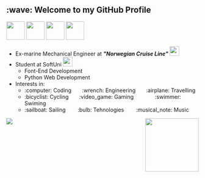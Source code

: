 <h2>:wave: Welcome to my GitHub Profile</h2>
<div>
  <a href="https://www.facebook.com/borko.mitev/">
  <img height="48" src="https://camo.githubusercontent.com/8f245234577766478eaf3ee72b0615e99bb9ef3eaa56e1c37f75692811181d5c/68747470733a2f2f6564656e742e6769746875622e696f2f537570657254696e7949636f6e732f696d616765732f7376672f66616365626f6f6b2e737667" /></a>
  <a href="https://www.instagram.com/bo.mitev/"><img height="48" src="https://camo.githubusercontent.com/c9dacf0f25a1489fdbc6c0d2b41cda58b77fa210a13a886d6f99e027adfbd358/68747470733a2f2f6564656e742e6769746875622e696f2f537570657254696e7949636f6e732f696d616765732f7376672f696e7374616772616d2e737667" /></a>
  <a href="https://www.linkedin.com/in/boris-mitev-87a7b4202/"><img height="48" src="https://camo.githubusercontent.com/c8a9c5b414cd812ad6a97a46c29af67239ddaeae08c41724ff7d945fb4c047e5/68747470733a2f2f6564656e742e6769746875622e696f2f537570657254696e7949636f6e732f696d616765732f7376672f6c696e6b6564696e2e737667" /></a>
  <a href="mailto:borko_pm@mail.bg"><img height="48" src="https://camo.githubusercontent.com/0f3aa1f457bb92fbd2411761262ce1fb0f766ed74a4f4289bfc4a0b6024335d6/68747470733a2f2f6564656e742e6769746875622e696f2f537570657254696e7949636f6e732f696d616765732f7376672f656d61696c2e737667" /></a>
</div>
<ul>
  <li>Ex-marine Mechanical Engineer at <b><i>"Norwegian Cruise Line"</i></b> <a href="https://www.ncl.com/"><img src="https://i.ibb.co/SQW79RG/Norwegian-Cruise-Line-Logo-white-text-700x287.png" height="25"/></a></li>
  <li>Student at SoftUni <a href="https://softuni.bg"><img src="https://i.ibb.co/YbD0x7v/favicon-2.png" height="25"/></a>
    <ul>
      <li>Font-End Development
      </li>
      <li>Python Web Development</li>
    </ul>
  </li>
  <li>Interests in:
    <ul>
    <div>
      <li><span>:computer: Coding&emsp;&emsp;:wrench: Engineering&emsp;&emsp;:airplane: Travelling</span></li>
      <li><span>:bicyclist: Cycling&emsp;&emsp;:video_game: Gaming&emsp;&emsp;&emsp;&emsp;:swimmer: Swiming</span></li>
      <li><span>:sailboat: Sailing&emsp;&emsp;&nbsp;:bulb: Tehnologies&emsp;&emsp;&nbsp;:musical_note: Music</span></li>
    </div>
    </ul>
  </li>
  <p></p>
  <!--<li>My Soft stack: <a href="#"><img height="20" src="https://camo.githubusercontent.com/aa96ee3a3352c9c3c2161d3e95698d0885a277ab85d617fe77912627d37a3959/68747470733a2f2f6564656e742e6769746875622e696f2f537570657254696e7949636f6e732f696d616765732f7376672f707974686f6e2e737667"/></a> <a href="#"><img height="20" src="https://camo.githubusercontent.com/a499f82c059b2fd21339974a9a7dfe2b72180faa14c9d420c02806c2e9b4362e/68747470733a2f2f6564656e742e6769746875622e696f2f537570657254696e7949636f6e732f696d616765732f7376672f646a616e676f70726f6a6563742e737667" /></a> <a href="#"><img  height="20" src="https://camo.githubusercontent.com/72e5df59529a42423d671ba4c02bfb327d917517bfff18595c5e5dc17a5abece/68747470733a2f2f6564656e742e6769746875622e696f2f537570657254696e7949636f6e732f696d616765732f7376672f68746d6c352e737667" /></a> <a href="#"><img height="20" src="https://camo.githubusercontent.com/b788527f604d8e727fcc90d721984125bced85c8a1c9f8da69c6c4a3e51df3c5/68747470733a2f2f6564656e742e6769746875622e696f2f537570657254696e7949636f6e732f696d616765732f7376672f637373332e737667" /></a> <a href="#"><img height="20" src="https://camo.githubusercontent.com/9496882abd182958bcea4238ab44f7eb8928d7a4144c150f18f6c55ceb9b4490/68747470733a2f2f6564656e742e6769746875622e696f2f537570657254696e7949636f6e732f696d616765732f7376672f6a6176617363726970742e737667" /></a></li>
--></ul>

  
<p>
  <a href="#">
  <img align="left" src="https://github-readme-stats.vercel.app/api/top-langs/?username=bomitev&layout=compact&theme=dark" />
  <img align="right" height="140" src="https://github-readme-stats.vercel.app/api?username=bomitev&count_private=true&theme=dark&hide=prs&show_icons=true" />
  </a>
</p>
